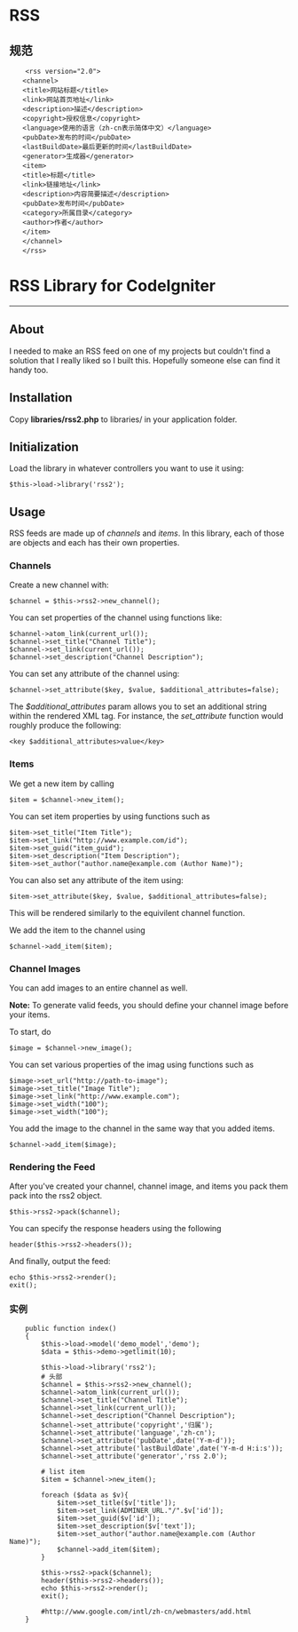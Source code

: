 # RSS



## 规范

~~~{.xml}
	<rss version="2.0">
　　<channel>
　　<title>网站标题</title>
　　<link>网站首页地址</link>
　　<description>描述</description>
　　<copyright>授权信息</copyright>
　　<language>使用的语言（zh-cn表示简体中文）</language>
　　<pubDate>发布的时间</pubDate>
　　<lastBuildDate>最后更新的时间</lastBuildDate>
　　<generator>生成器</generator>
　　<item>
　　<title>标题</title>
　　<link>链接地址</link>
　　<description>内容简要描述</description>
　　<pubDate>发布时间</pubDate>
　　<category>所属目录</category>
　　<author>作者</author>
　　</item>
　　</channel>
　　</rss>
~~~

# RSS Library for CodeIgniter

***

## About

I needed to make an RSS feed on one of my projects but couldn't find a solution that I really liked so I built this.  Hopefully someone else can find it handy too.

## Installation

Copy **libraries/rss2.php** to libraries/ in your application folder.

## Initialization

Load the library in whatever controllers you want to use it using:

`$this->load->library('rss2');`

## Usage

RSS feeds are made up of *channels* and *items*.  In this library, each of those are objects and each has their own properties.

### Channels

Create a new channel with:

`$channel = $this->rss2->new_channel();`

You can set properties of the channel using functions like:

	$channel->atom_link(current_url());
	$channel->set_title("Channel Title");
	$channel->set_link(current_url());
	$channel->set_description("Channel Description");

You can set any attribute of the channel using:

`$channel->set_attribute($key, $value, $additional_attributes=false);`

The *$additional_attributes* param allows you to set an additional string within the rendered XML tag.  For instance, the *set_attribute* function would roughly produce the following:

`<key $additional_attributes>value</key>`

### Items

We get a new item by calling

`$item = $channel->new_item();`

You can set item properties by using functions such as

	$item->set_title("Item Title");
	$item->set_link("http://www.example.com/id");
	$item->set_guid("item_guid");
	$item->set_description("Item Description");
	$item->set_author("author.name@example.com (Author Name)");

You can also set any attribute of the item using:

`$item->set_attribute($key, $value, $additional_attributes=false);`

This will be rendered similarly to the equivilent channel function.

We add the item to the channel using

`$channel->add_item($item);`

### Channel Images

You can add images to an entire channel as well.  

**Note:** To generate valid feeds, you should define your channel image before your items.

To start, do

`$image = $channel->new_image();`

You can set various properties of the imag using functions such as

	$image->set_url("http://path-to-image");
	$image->set_title("Image Title");
	$image->set_link("http://www.example.com");
	$image->set_width("100");
	$image->set_width("100");

You add the image to the channel in the same way that you added items.

`$channel->add_item($image);`

### Rendering the Feed

After you've created your channel, channel image, and items you pack them pack into the rss2 object.

`$this->rss2->pack($channel);`

You can specify the response headers using the following

`header($this->rss2->headers());`

And finally, output the feed:

	echo $this->rss2->render();
	exit();

### 实例

~~~{.php}
	public function index()
	{
		$this->load->model('demo_model','demo');
		$data = $this->demo->getlimit(10);

		$this->load->library('rss2');
		# 头部
		$channel = $this->rss2->new_channel();
		$channel->atom_link(current_url());
		$channel->set_title("Channel Title");
		$channel->set_link(current_url());
		$channel->set_description("Channel Description");
		$channel->set_attribute('copyright','归属');
		$channel->set_attribute('language','zh-cn');
		$channel->set_attribute('pubDate',date('Y-m-d'));
		$channel->set_attribute('lastBuildDate',date('Y-m-d H:i:s'));
		$channel->set_attribute('generator','rss 2.0');

		# list item
		$item = $channel->new_item();

		foreach ($data as $v){
			$item->set_title($v['title']);
			$item->set_link(ADMINER_URL."/".$v['id']);
			$item->set_guid($v['id']);
			$item->set_description($v['text']);
			$item->set_author("author.name@example.com (Author Name)");
			$channel->add_item($item);
		}

		$this->rss2->pack($channel);
		header($this->rss2->headers());
		echo $this->rss2->render();
		exit();

		#http://www.google.com/intl/zh-cn/webmasters/add.html
	}
~~~



